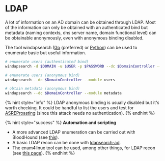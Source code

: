 # LDAP

A lot of information on an AD domain can be obtained through LDAP. Most of the information can only be obtained with an authenticated bind but metadata \(naming contexts, dns server name, domain functional level\) can be obtainable anonymously, even with anonymous binding disabled.

The tool windapsearch \([Go](https://github.com/ropnop/go-windapsearch) \(preferred\) or [Python](https://github.com/ropnop/windapsearch)\) can be used to enumerate basic but useful information.

```bash
# enumerate users (authenticated bind)
windapsearch -d $DOMAIN -u $USER -p $PASSWORD --dc $DomainController --module users

# enumerate users (anonymous bind)
windapsearch --dc $DomainController --module users

# obtain metadata (anonymous bind)
windapsearch --dc $DomainController --module metadata
```

{% hint style="info" %}
LDAP anonymous binding is usually disabled but it's worth checking. It could be handful to list the users and test for [ASREProasting](../movement/abusing-kerberos/asreproast.md) \(since this attack needs no authentication\).
{% endhint %}

{% hint style="success" %}
**Automation and scripting**

* A more advanced LDAP enumeration can be carried out with BloodHound \(see [this](bloodhound.md)\).
* A basic LDAP recon can be done with [ldapsearch-ad](https://github.com/yaap7/ldapsearch-ad).
* The enum4linux tool can be used, among other things, for LDAP recon \(see [this page](enum4linux.md)\).
{% endhint %}



